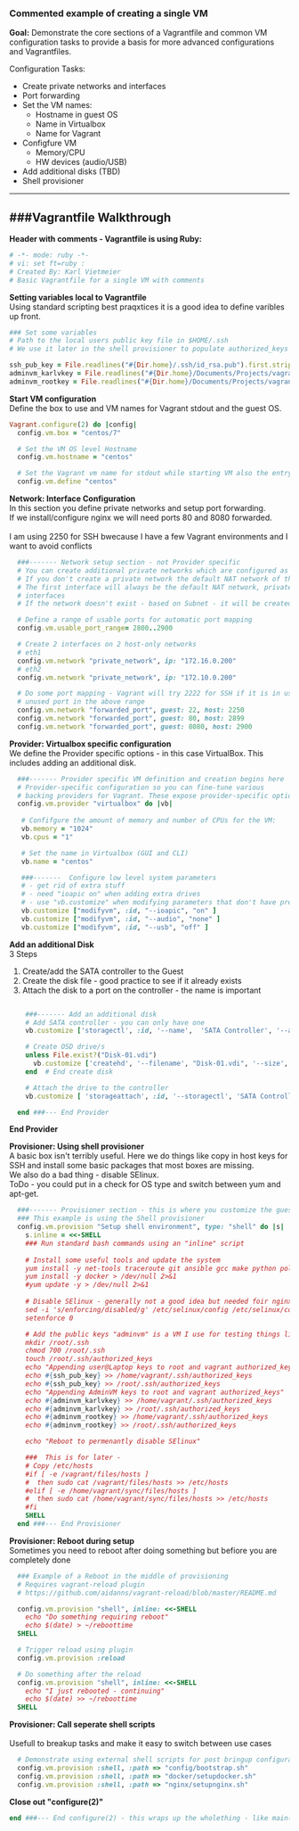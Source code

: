 ### Commented example of creating a single VM

**Goal:**
Demonstrate the core sections of a Vagrantfile and common VM configuration tasks to provide a basis for more advanced configurations and Vagrantfiles.  

Configuration Tasks:
* Create private networks and interfaces
* Port forwarding
* Set the VM names:
    * Hostname in guest OS
    * Name in Virtualbox
    * Name for Vagrant
* Configfure VM
    * Memory/CPU
    * HW devices (audio/USB)
* Add additional disks (TBD)
* Shell provisioner

---
###Vagrantfile Walkthrough
---


**Header with comments - Vagrantfile is using Ruby:**
```ruby
# -*- mode: ruby -*-
# vi: set ft=ruby :
# Created By: Karl Vietmeier
# Basic Vagrantfile for a single VM with comments
```


**Setting variables local to Vagrantfile**<br/>
Using standard scripting best praqxtices it is a good idea to define varibles up front.
```ruby
### Set some variables
# Path to the local users public key file in $HOME/.ssh
# We use it later in the shell provisioner to populate authorized_keys

ssh_pub_key = File.readlines("#{Dir.home}/.ssh/id_rsa.pub").first.strip
adminvm_karlvkey = File.readlines("#{Dir.home}/Documents/Projects/vagrant/certs/adminvm_karlv_id_rsa.pub").first.strip
adminvm_rootkey = File.readlines("#{Dir.home}/Documents/Projects/vagrant/certs/adminvm_root_id_rsa.pub").first.strip
```


**Start VM configuration**<br/>
Define the box to use and VM names for Vagrant stdout and the guest OS.
```ruby
Vagrant.configure(2) do |config|
  config.vm.box = "centos/7"

  # Set the VM OS level Hostname
  config.vm.hostname = "centos"

  # Set the Vagrant vm name for stdout while starting VM also the entry under machines in the .vagrant directory
  config.vm.define "centos"
```


**Network: Interface Configuration**<br/>
In this section you define private networks and setup port forwarding.<br/>
If we install/configure nginx we will need ports 80 and 8080 forwarded.<br/>   
I am using 2250 for SSH bwecause I have a few Vagrant environments and I want to avoid conflicts
```ruby
  ###------- Network setup section - not Provider specific
  # You can create additional private networks which are configured as host-only networks by the Provider
  # If you don't create a private network the default NAT network of the provider will be used.
  # The first interface will always be the default NAT network, private networks get added as additional
  # interfaces
  # If the network doesn't exist - based on Subnet - it will be created in the Provider (VBox, VMware) 

  # Define a range of usable ports for automatic port mapping
  config.vm.usable_port_range= 2800..2900

  # Create 2 interfaces on 2 host-only networks
  # eth1
  config.vm.network "private_network", ip: "172.16.0.200"
  # eth2
  config.vm.network "private_network", ip: "172.10.0.200"

  # Do some port mapping - Vagrant will try 2222 for SSH if it is in use it will grab the first 
  # unused port in the above range
  config.vm.network "forwarded_port", guest: 22, host: 2250
  config.vm.network "forwarded_port", guest: 80, host: 2899
  config.vm.network "forwarded_port", guest: 8080, host: 2900

```


**Provider:  Virtualbox specific configuration**<br/>
We define the Provider specific options - in this case VirtualBox.  This includes adding an additional disk.
```ruby
  ###------- Provider specific VM definition and creation begins here
  # Provider-specific configuration so you can fine-tune various
  # backing providers for Vagrant. These expose provider-specific options.
  config.vm.provider "virtualbox" do |vb|
   
   # Confifgure the amount of memory and number of CPUs for the VM:
   vb.memory = "1024"
   vb.cpus = "1"

   # Set the name in Virtualbox (GUI and CLI)
   vb.name = "centos"

   ###-------  Configure low level system parameters
   # - get rid of extra stuff
   # - need "ioapic on" when adding extra drives
   # - use "vb.customize" when modifying parameters that don't have predefined aliases like "vb.cpu"
   vb.customize ["modifyvm", :id, "--ioapic", "on" ]
   vb.customize ["modifyvm", :id, "--audio", "none" ]
   vb.customize ["modifyvm", :id, "--usb", "off" ]
```

**Add an additional Disk**<br/>
3 Steps
1. Create/add the SATA controller to the Guest
2. Create the disk file - good practice to see if it already exists
3. Attach the disk to a port on the controller - the name is important
```ruby

    ###------- Add an additional disk
    # Add SATA controller - you can only have one
    vb.customize ['storagectl', :id, '--name',  'SATA Controller', '--add', 'sata',  '--controller', 'IntelAhci', '--portcount', 6]

    # Create OSD drive/s 
    unless File.exist?("Disk-01.vdi")
      vb.customize ['createhd', '--filename', "Disk-01.vdi", '--size', 512]
    end  # End create disk

    # Attach the drive to the controller
    vb.customize [ 'storageattach', :id, '--storagectl', 'SATA Controller', '--port', "2", '--device', 0, '--type', 'hdd', '--medium', "./Disk-01.vdi"]

  end ###--- End Provider
```
**End Provider**


**Provisioner: Using shell provisioner**<br/>
A basic box isn't terribly useful. Here we do things like copy in host keys for SSH and install some basic packages that most boxes are missing. <br/>
We also do a bad thing - disable SElinux. <br/>
ToDo - you could put in a check for OS type and switch between yum and apt-get.
```ruby
  ###------- Provisioner section - this is where you customize the guest OS.
  ### This example is using the Shell provisioner
  config.vm.provision "Setup shell environment", type: "shell" do |s|
    s.inline = <<-SHELL
    ### Run standard bash commands using an "inline" script
    
    # Install some useful tools and update the system
    yum install -y net-tools traceroute git ansible gcc make python policycoreutils-python > /dev/null 2>&1 
    yum install -y docker > /dev/null 2>&1 
    #yum update -y > /dev/null 2>&1
    
    # Disable SElinux - generally not a good idea but needed foir nginx for now
    sed -i 's/enforcing/disabled/g' /etc/selinux/config /etc/selinux/config
    setenforce 0

    # Add the public keys "adminvm" is a VM I use for testing things like Ansible
    mkdir /root/.ssh
    chmod 700 /root/.ssh
    touch /root/.ssh/authorized_keys
    echo "Appending user@Laptop keys to root and vagrant authorized_keys"
    echo #{ssh_pub_key} >> /home/vagrant/.ssh/authorized_keys
    echo #{ssh_pub_key} >> /root/.ssh/authorized_keys
    echo "Appending AdminVM keys to root and vagrant authorized_keys"
    echo #{adminvm_karlvkey} >> /home/vagrant/.ssh/authorized_keys
    echo #{adminvm_karlvkey} >> /root/.ssh/authorized_keys
    echo #{adminvm_rootkey} >> /home/vagrant/.ssh/authorized_keys
    echo #{adminvm_rootkey} >> /root/.ssh/authorized_keys

    echo "Reboot to permenantly disable SElinux"

    ###  This is for later - 
    # Copy /etc/hosts
    #if [ -e /vagrant/files/hosts ]
    #  then sudo cat /vagrant/files/hosts >> /etc/hosts
    #elif [ -e /home/vagrant/sync/files/hosts ]
    #  then sudo cat /home/vagrant/sync/files/hosts >> /etc/hosts
    #fi     
    SHELL
  end ###--- End Provisioner
```


**Provisioner: Reboot during setup**<br/>
Sometimes you need to reboot after doing something but befiore you are completely done 
```ruby
  ### Example of a Reboot in the middle of provisioning
  # Requires vagrant-reload plugin
  # https://github.com/aidanns/vagrant-reload/blob/master/README.md

  config.vm.provision "shell", inline: <<-SHELL
    echo "Do something requiring reboot"  
    echo $(date) > ~/reboottime
  SHELL

  # Trigger reload using plugin
  config.vm.provision :reload

  # Do something after the reload
  config.vm.provision "shell", inline: <<-SHELL
    echo "I just rebooted - continuing"
    echo $(date) >> ~/reboottime
  SHELL
```

**Provisioner: Call seperate shell scripts**<br/>   
Usefull to breakup tasks and make it easy to switch between use cases
```ruby
  # Demonstrate using external shell scripts for post bringup configuration
  config.vm.provision :shell, :path => "config/bootstrap.sh"
  config.vm.provision :shell, :path => "docker/setupdocker.sh"
  config.vm.provision :shell, :path => "nginx/setupnginx.sh"
```


**Close out "configure(2)"**
```ruby
end ###--- End configure(2) - this wraps up the wholething - like main()
```